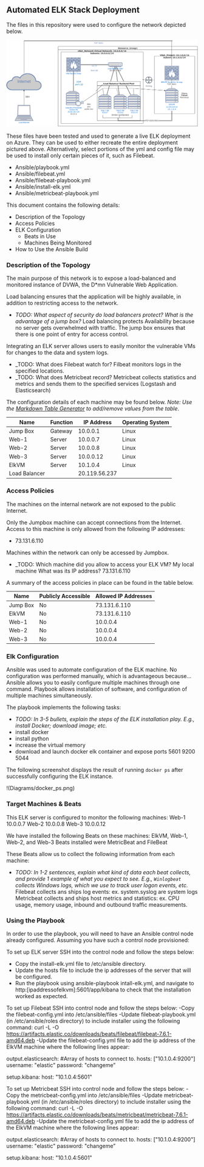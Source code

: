 ## Automated ELK Stack Deployment

The files in this repository were used to configure the network depicted below.

![Diagram of virtual network](Diagrams/Cloud_Project_Diagram.png)

These files have been tested and used to generate a live ELK deployment on Azure. They can be used to either recreate the entire deployment pictured above. Alternatively, select portions of the yml and config file may be used to install only certain pieces of it, such as Filebeat.

  - Ansible/playbook.yml
  - Ansible/filebeat.yml
  - Ansible/filebeat-playbook.yml
  - Ansible/install-elk.yml
  - Ansible/metricbeat-playbook.yml
  

This document contains the following details:
- Description of the Topology
- Access Policies
- ELK Configuration
  - Beats in Use
  - Machines Being Monitored
- How to Use the Ansible Build


### Description of the Topology

The main purpose of this network is to expose a load-balanced and monitored instance of DVWA, the D*mn Vulnerable Web Application.

Load balancing ensures that the application will be highly available, in addition to restricting access to the network.
- _TODO: What aspect of security do load balancers protect? What is the advantage of a jump box?_
Load balancing protects Availability because no server gets overwhelmed with traffic. The jump box ensures that there is one point of entry for access control.

Integrating an ELK server allows users to easily monitor the vulnerable VMs for changes to the data and system logs.
- _TODO: What does Filebeat watch for? Filbeat monitors logs in the specified locations.
- _TODO: What does Metricbeat record? Metricbeat collects statistics and metrics and sends them to the specified services (Logstash and Elasticsearch)

The configuration details of each machine may be found below.
_Note: Use the [Markdown Table Generator](http://www.tablesgenerator.com/markdown_tables) to add/remove values from the table_.

| Name     | Function | IP Address | Operating System |
|----------|----------|------------|------------------|
| Jump Box | Gateway  | 10.0.0.1   | Linux            |
| Web-1    | Server   | 10.0.0.7   | Linux            |
| Web-2    | Server   | 10.0.0.8   | Linux            |
| Web-3    | Server   | 10.0.0.12  | Linux            |
| ElkVM    | Server   | 10.1.0.4   | Linux            |
|Load Balancer|          |20.119.56.237|                  |

### Access Policies

The machines on the internal network are not exposed to the public Internet. 

Only the Jumpbox machine can accept connections from the Internet. Access to this machine is only allowed from the following IP addresses:
- 73.131.6.110

Machines within the network can only be accessed by Jumpbox.
- _TODO: Which machine did you allow to access your ELK VM? My local machine
 What was its IP address? 73.131.6.110

A summary of the access policies in place can be found in the table below.

| Name     | Publicly Accessible | Allowed IP Addresses |
|----------|---------------------|----------------------|
| Jump Box | 	No               | 73.131.6.110         |
|  ElkVM   |    No               | 73.131.6.110         |
|  Web-1   |    No               | 10.0.0.4             |
|  Web-2   |    No               | 10.0.0.4             |
|  Web-3   |    No               | 10.0.0.4             |

### Elk Configuration

Ansible was used to automate configuration of the ELK machine. No configuration was performed manually, which is advantageous because...
Ansible allows you to easily configure multiple machines through one command. Playbook allows installation of software, and configuration of multiple machines simultaneously.

The playbook implements the following tasks:
- _TODO: In 3-5 bullets, explain the steps of the ELK installation play. E.g., install Docker; download image; etc._
- install docker
- install python
- increase the virtual memory
- download and launch docker elk container
  and expose ports
  5601
  9200
  5044

The following screenshot displays the result of running `docker ps` after successfully configuring the ELK instance.

!(Diagrams/docker_ps.png)

### Target Machines & Beats
This ELK server is configured to monitor the following machines:
Web-1 10.0.0.7 
Web-2 10.0.0.8 
Web-3 10.0.0.12

We have installed the following Beats on these machines:
ElkVM, Web-1, Web-2, and Web-3
Beats installed were MetricBeat and FileBeat

These Beats allow us to collect the following information from each machine:
- _TODO: In 1-2 sentences, explain what kind of data each beat collects, and provide 1 example of what you expect to see. E.g., `Winlogbeat` collects Windows logs, which we use to track user logon events, etc._
Filebeat collects ans ships log events: ex. system.syslog are system logs
Metricbeat collects and ships host metrics and statistics: ex. CPU usage, memory usage, inbound and outbound traffic measurements.

### Using the Playbook
In order to use the playbook, you will need to have an Ansible control node already configured. Assuming you have such a control node provisioned: 

To set up ELK server
SSH into the control node and follow the steps below:
- Copy the install-elk.yml file to /etc/ansible directory.
- Update the hosts file to include the ip addresses of the server that will be configured. 
- Run the playbook using ansible-playbook intall-elk.yml, and navigate to http:[ipaddressofelkvm]:5601/app/kibana to check that the installation worked as expected.

To set up Filebeat
SSH into control node and follow the steps below:
-Copy the filebeat-config.yml into /etc/ansible/files
-Update filebeat-playbook.yml (in /etc/ansible/roles directory) to include installer using the following command: curl -L -O https://artifacts.elastic.co/downloads/beats/filebeat/filebeat-7.6.1-amd64.deb
-Update the filebeat-config.yml file to add the ip address of the ElkVM machine where the following lines appear:

output.elasticsearch:
  #Array of hosts to connect to.
 hosts: ["10.1.0.4:9200"]
  username: "elastic"
  password: "changeme” 

 setup.kibana:
  host: "10.1.0.4:5601"

To set up Metricbeat
SSH into control node and follow the steps below:
-Copy the metricbeat-config.yml into /etc/ansible/files
-Update metricbeat-playbook.yml (in /etc/ansible/roles directory) to include installer using the following command: curl -L -O https://artifacts.elastic.co/downloads/beats/metricbeat/metricbeat-7.6.1-amd64.deb
-Update the metricbeat-config.yml file to add the ip address of the ElkVM machine where the following lines appear:

output.elasticsearch:
  #Array of hosts to connect to.
 hosts: ["10.1.0.4:9200"]
  username: "elastic"
  password: "changeme” 

 setup.kibana:
  host: "10.1.0.4:5601"
